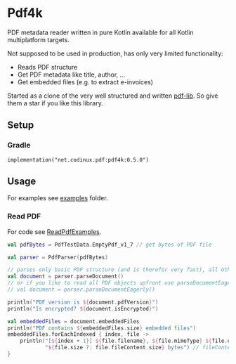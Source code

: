 # Pdf4k

PDF metadata reader written in pure Kotlin available for all Kotlin multiplatform targets.

Not supposed to be used in production, has only very limited functionality:

- Reads PDF structure
- Get PDF metadata like title, author, ...
- Get embedded files (e.g. to extract e-invoices)


Started as a clone of the very well structured and written [pdf-lib](https://github.com/Hopding/pdf-lib). So give them a star if you like this library.


## Setup

### Gradle

```
implementation("net.codinux.pdf:pdf4k:0.5.0")
```


## Usage

For examples see [examples](./examples) folder.

### Read PDF

For code see [ReadPdfExamples](./examples/src/commonMain/kotlin/net/codinux/pdf/examples/ReadPdfExamples.kt).

```kotlin
val pdfBytes = PdfTestData.EmptyPdf_v1_7 // get bytes of PDF file

val parser = PdfParser(pdfBytes)

// parses only basic PDF structure (and is therefor very fast), all other objects when needed the first time
val document = parser.parseDocument()
// or if you like to read all PDF objects upfront use parseDocumentEagerly()
// val document = parser.parseDocumentEagerly()

println("PDF version is ${document.pdfVersion}")
println("Is encrypted? ${document.isEncrypted}")

val embeddedFiles = document.embeddedFiles
println("PDF contains ${embeddedFiles.size} embedded files")
embeddedFiles.forEachIndexed { index, file ->
    println("[${index + 1}] ${file.filename}, ${file.mimeType} ${file.description}, " +
            "${file.size ?: file.fileContent.size} bytes") // fileContent gets decompressed lazily on first call
}
```